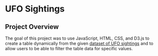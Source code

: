 # UFO Sightings

## Project Overview

The goal of this project was to use JavaScript, HTML, CSS, and D3.js to create a table dynamically from the given [dataset of UFO sightings](UFO-level-1/statis/js/data.js) and to allow users to be able to filter the table data for specific values. 
